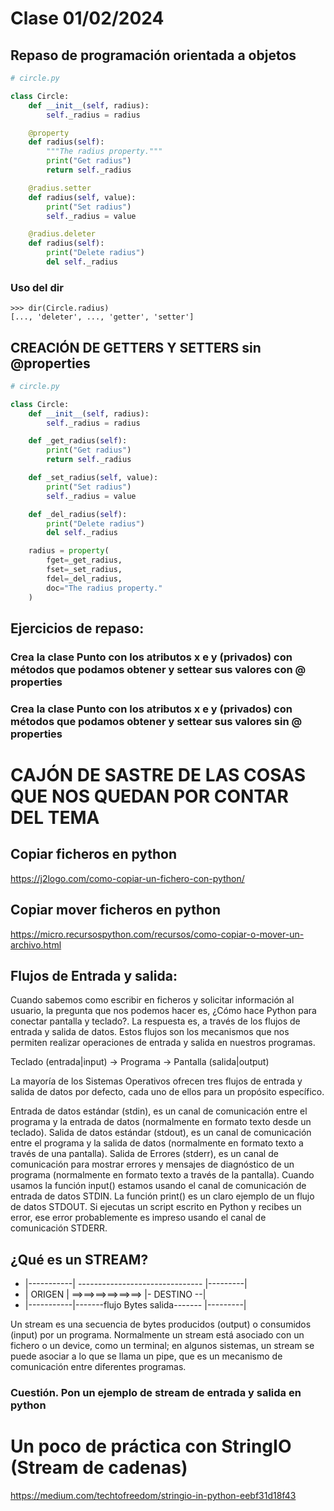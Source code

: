 # Clase 01/02/2024

## Repaso de programación orientada a objetos

``` python
# circle.py

class Circle:
    def __init__(self, radius):
        self._radius = radius

    @property
    def radius(self):
        """The radius property."""
        print("Get radius")
        return self._radius

    @radius.setter
    def radius(self, value):
        print("Set radius")
        self._radius = value

    @radius.deleter
    def radius(self):
        print("Delete radius")
        del self._radius
```

### Uso del dir
 ```
>>> dir(Circle.radius)
[..., 'deleter', ..., 'getter', 'setter']
 ```

## CREACIÓN DE GETTERS Y SETTERS sin @properties
``` python
# circle.py

class Circle:
    def __init__(self, radius):
        self._radius = radius

    def _get_radius(self):
        print("Get radius")
        return self._radius

    def _set_radius(self, value):
        print("Set radius")
        self._radius = value

    def _del_radius(self):
        print("Delete radius")
        del self._radius

    radius = property(
        fget=_get_radius,
        fset=_set_radius,
        fdel=_del_radius,
        doc="The radius property."
    )
```

## Ejercicios de repaso:
### Crea la clase Punto con los atributos x e y (privados) con métodos que podamos obtener y settear sus valores con @ properties
### Crea la clase Punto con los atributos x e y (privados) con métodos que podamos obtener y settear sus valores sin @ properties

# CAJÓN DE SASTRE DE LAS COSAS QUE NOS QUEDAN POR CONTAR DEL TEMA

## Copiar ficheros en python
https://j2logo.com/como-copiar-un-fichero-con-python/

## Copiar mover ficheros en python
https://micro.recursospython.com/recursos/como-copiar-o-mover-un-archivo.html

## Flujos de Entrada y salida:

Cuando sabemos como escribir en ficheros y solicitar información al usuario, la pregunta que nos podemos hacer es, ¿Cómo hace Python para conectar pantalla y teclado?. La respuesta es, a través de los flujos de entrada y salida de datos. Estos flujos son los mecanismos que nos permiten realizar operaciones de entrada y salida en nuestros programas.

Teclado (entrada|input) → Programa → Pantalla (salida|output)

La mayoría de los Sistemas Operativos ofrecen tres flujos de entrada y salida de datos por defecto, cada uno de ellos para un propósito específico.

Entrada de datos estándar (stdin), es un canal de comunicación entre el programa y la entrada de datos (normalmente en formato texto desde un teclado).
Salida de datos estándar (stdout), es un canal de comunicación entre el programa y la salida de datos (normalmente en formato texto a través de una pantalla).
Salida de Errores (stderr), es un canal de comunicación para mostrar errores y mensajes de diagnóstico de un programa (normalmente en formato texto a través de la pantalla).
Cuando usamos la función input() estamos usando el canal de comunicación de entrada de datos STDIN. La función print() es un claro ejemplo de un flujo de datos STDOUT. Si ejecutas un script escrito en Python y recibes un error, ese error probablemente es impreso usando el canal de comunicación STDERR.

## ¿Qué es un STREAM?

* |-----------| ------------------------------- |---------|  
* |  ORIGEN   | ==>==>==>==>==>==>  |- DESTINO --| 
* |-----------|-------flujo Bytes salida------- |---------|   

Un stream es una secuencia de bytes producidos (output) o consumidos (input) por un programa. 
Normalmente un stream está asociado con un fichero o un device, como un terminal; 
en algunos sistemas, un stream se puede asociar a lo que se llama un pipe, que es un mecanismo de comunicación entre diferentes programas.

### Cuestión. Pon un ejemplo de stream de entrada y salida en python


# Un poco de práctica con StringIO (Stream de cadenas)
https://medium.com/techtofreedom/stringio-in-python-eebf31d18f43
